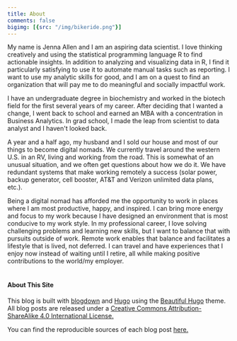 ```yaml
---
title: About
comments: false
bigimg: [{src: "/img/bikeride.png"}]
---
```


My name is Jenna Allen and I am an aspiring data scientist. I love thinking creatively and using the statistical programming language R to find actionable insights. In addition to analyzing and visualizing data in R, I find it particularly satisfying to use it to automate manual tasks such as reporting. I want to use my analytic skills for good, and I am on a quest to find an organization that will pay me to do meaningful and socially impactful work.

I have an undergraduate degree in biochemistry and worked in the biotech field for the first several years of my career. After deciding that I wanted a change, I went back to school and earned an MBA with a concentration in Business Analytics. In grad school, I made the leap from scientist to data analyst and I haven't looked back. 

A year and a half ago, my husband and I sold our house and most of our things to become digital nomads. We currently travel around the western U.S. in an RV, living and working from the road. This is somewhat of an unusual situation, and we often get questions about how we do it. We have redundant systems that make working remotely a success (solar power, backup generator, cell booster, AT&T and Verizon unlimited data plans, etc.). 

Being a digital nomad has afforded me the opportunity to work in places where I am most productive, happy, and inspired. I can bring more energy and focus to my work because I have designed an environment that is most conducive to my work style. In my professional career, I love solving challenging problems and learning new skills, but I want to balance that with pursuits outside of work. Remote work enables that balance and facilitates a lifestyle that is lived, not deferred. I can travel and have experiences that I enjoy now instead of waiting until I retire, all while making positive contributions to the world/my employer.
<br><br>
#### About This Site

This blog is built with [blogdown](https://github.com/rstudio/blogdown) and [Hugo](https://gohugo.io) using the [Beautiful Hugo](https://github.com/halogenica/beautifulhugo) theme. All blog posts are released under a [Creative Commons Attribution-ShareAlike 4.0 International License.](https://creativecommons.org/licenses/by-sa/4.0/)

You can find the reproducible sources of each blog post [here.](https://github.com/jennaallen/blog_by_hugo/tree/master/content/post)

